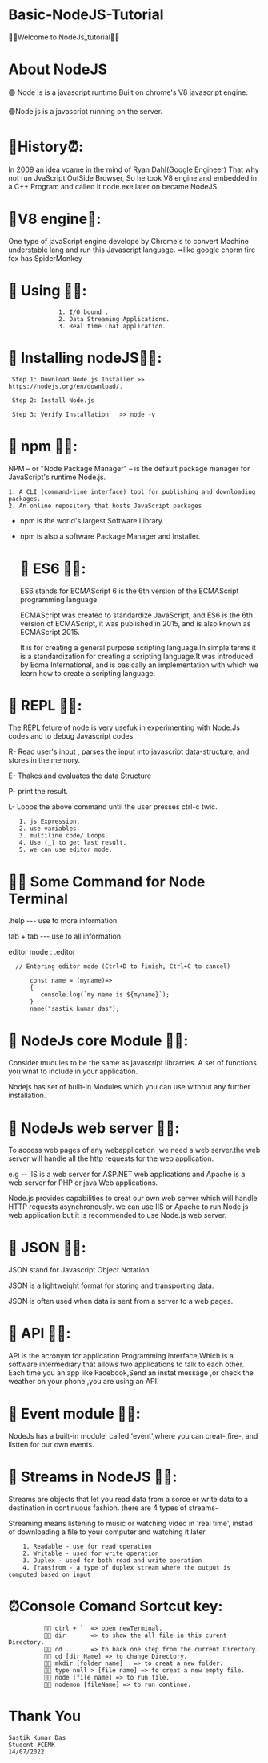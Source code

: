 # Basic-NodeJS-Tutorial
💖💖Welcome to NodeJs_tutorial💖💖

   # About NodeJS
  🟢 Node js is a javascript runtime Built on chrome's V8 javascript engine.
  
   🟢Node js is a javascript running on the server.
   
# 📌History⏰:
In 2009 an idea vcame in the mind of Ryan Dahl(Google Engineer) That why not run JvaScript OutSide Browser, So he took V8 engine and embedded in a C++ Program and called it node.exe later on became NodeJS.
    
  #  📌V8 engine📗: 
  One type of javaScript engine develope by Chrome's to convert Machine understable lang and run this Javascript language.
    ➡like google chorm fire fox has SpiderMonkey
    
  #  📌 Using 🐱‍🚀:
                  1. I/O bound .
                  2. Data Streaming Applications.
                  3. Real time Chat application.
     
   # 📌 Installing nodeJS🐱‍🚀:
     Step 1: Download Node.js Installer >> https://nodejs.org/en/download/.
     
     Step 2: Install Node.js 
     
     Step 3: Verify Installation   >> node -v
   
 #  📌 npm 🐱‍🚀: 
 NPM – or "Node Package Manager" – is the default package manager for JavaScript's runtime Node.js.
 
    1. A CLI (command-line interface) tool for publishing and downloading packages.
    2. An online repository that hosts JavaScript packages

* npm is the world's largest Software Library.
* npm is also a software Package Manager and Installer.
 

  # 📌 ES6 🐱‍🚀: 
  ES6 stands for ECMAScript 6 is the 6th version of the ECMAScript programming language.

   ECMAScript was created to standardize JavaScript, and ES6 is the 6th version of ECMAScript, it was published in 2015, and is also known as ECMAScript 2015.
   
   It is for creating a general purpose scripting language.In simple terms it is a standardization for creating a scripting language.It was introduced by Ecma International, and is basically an implementation with which we learn how to create a scripting language. 

 #  📌 REPL 🐱‍🚀: 
 The REPL feture of node is very usefuk in experimenting with Node.Js codes and to debug Javascript codes
       
   R- Read user's input , parses the input into javascript data-structure, and stores in the memory.
   
   E- Thakes and evaluates the data Structure
   
   P- print the result.
   
   L- Loops the above command until the user presses ctrl-c twic.

       1. js Expression.
       2. use variables.
       3. multiline code/ Loops.
       4. Use (_) to get last result.
       5. we can use editor mode.

 #  📸🐱 Some Command for Node Terminal
   .help --- use to more information.
   
   tab + tab --- use to all information.
   
   editor mode :  .editor
   
      // Entering editor mode (Ctrl+D to finish, Ctrl+C to cancel)

          const name = (myname)=>
          {
             console.log(`my name is ${myname}`);
          }
          name("sastik kumar das");
          
   # 📌 NodeJs core Module 🐱‍🚀: 
   Consider mudules to be the same as javascript librarries. A set of functions you wnat to include in your application. 
   
   Nodejs has set of built-in Modules which you can use without any further installation.
  # 📌 NodeJs web server 🐱‍🚀:
  To  access web pages of any webapplication ,we need a web server.the web server will handle all the http requests for the web application.
  
  e.g -- IIS is a web server for ASP.NET web applications and Apache is a web server for PHP or java Web applications.

  Node.js provides capabilities to creat our own web server which  will handle HTTP requests asynchronously.
  we can use IIS or Apache to run Node.js web application but it is recommended to use Node.js web server.
   # 📌 JSON 🐱‍🚀: 
   JSON stand for Javascript Object Notation.
        
   JSON is a lightweight format for storing and transporting data.
        
   JSON is often used when data is sent from a server to a web pages.

   # 📌 API 🐱‍🚀: 
   API is the acronym for application Programming interface,Which is a software intermediary that allows two applications to talk to each other. Each time you an app like Facebook,Send an instat message ,or check the weather on your phone ,you are using an API.

   # 📌 Event module 🐱‍🚀:
   NodeJs has a built-in module, called 'event',where you can creat-,fire-, and listten for our own events.

   #  📌 Streams in NodeJS 🐱‍🚀:
   Streams are objects that let you read data from a sorce or write data to a destination in continuous fashion. there are 4 types of streams-
        
   Streaming means listening to music or watching video in 'real time', instad of downloading a file to your computer and watching it later
           
        1. Readable - use for read operation
        2. Writable - used for write operation
        3. Duplex - used for both read and write operation
        4. Transfrom - a type of duplex stream where the output is computed based on input
        
 # ⏰Console Comand Sortcut key:
              
              🐱‍👤 ctrl + `  => open newTerminal.
              🐱‍👤 dir       => to show the all file in this curent Directory.
              🐱‍👤 cd ..     => to back one step from the current Directory.
              🐱‍👤 cd [dir Name] => to change Directory.
              🐱‍👤 mkdir [folder name]   => to creat a new folder.
              🐱‍👤 type null > [file name] => to creat a new empty file.
              🐱‍👤 node [file name] => to run file.
              🐱‍👤 nodemon [fileName] => to run continue.
              
   #  Thank You
    Sastik Kumar Das
    Student #CEMK
    14/07/2022
